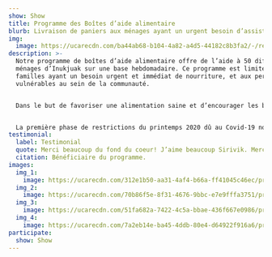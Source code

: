 ```yaml
---
show: Show
title: Programme des Boîtes d’aide alimentaire
blurb: Livraison de paniers aux ménages ayant un urgent besoin d’assistance
img:
  image: https://ucarecdn.com/ba44ab68-b104-4a82-a4d5-44182c8b3fa2/-/resize/800x/programs_food-box_hero.jpg
description: >-
  Notre programme de boîtes d’aide alimentaire offre de l’aide à 50 différents
  ménages d’Inukjuak sur une base hebdomadaire. Ce programme est limité aux
  familles ayant un besoin urgent et immédiat de nourriture, et aux personnes
  vulnérables au sein de la communauté.


  Dans le but de favoriser une alimentation saine et d’encourager les bénéficiaires à se cuisiner des repas, chaque boîte contient un regroupement d’ingrédients nécessaires à la préparation de recettes simples.


  La première phase de restrictions du printemps 2020 dû au Covid-19 nous a fait démarrer le programme de boîtes d’aide alimentaire et a pu continuer grâce à l’aide de volontaires et au soutien d’organismes locaux.
testimonial:
  label: Testimonial
  quote: Merci beaucoup du fond du coeur! J’aime beaucoup Sirivik. Merci”
  citation: Bénéficiaire du programme.
images:
  img_1:
    image: https://ucarecdn.com/312e1b50-aa31-4af4-b66a-ff41045c46ec/program_foodbox_gallery_1.jpg
  img_2:
    image: https://ucarecdn.com/70b86f5e-8f31-4676-9bbc-e7e9fffa3751/program_foodbox_gallery_2.jpg
  img_3:
    image: https://ucarecdn.com/51fa682a-7422-4c5a-bbae-436f667e0986/program_foodbox_gallery_3.jpg
  img_4:
    image: https://ucarecdn.com/7a2eb14e-ba45-4ddb-80e4-d64922f916a6/program_foodbox_gallery_4.jpg
participate:
  show: Show
---
```

